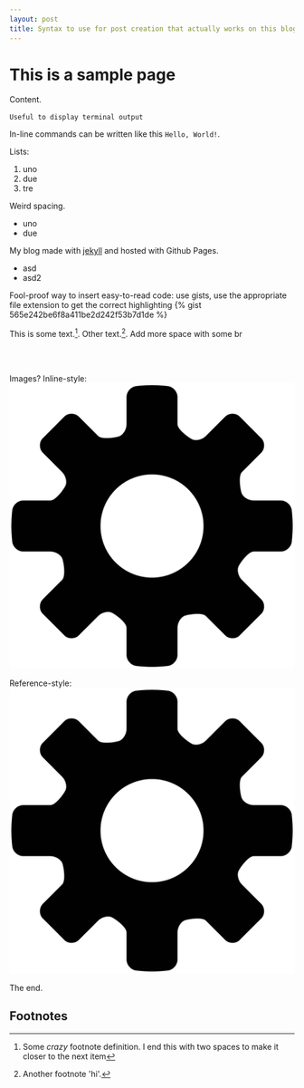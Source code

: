 ```yaml
---
layout: post
title: Syntax to use for post creation that actually works on this blog
---
```


# This is a sample page

Content.


```
Useful to display terminal output
```

In-line commands can be written like this `Hello, World!`.

Lists: 

 1. uno
 2. due
 3. tre

Weird spacing.

- uno
- due

My blog made with [jekyll](http://jekyllrb.com) and hosted with Github Pages.

* asd
* asd2


Fool-proof way to insert easy-to-read code: use gists, use the appropriate file extension to get the correct highlighting
{% gist 565e242be6f8a411be2d242f53b7d1de %}


This is some text.[^1]. Other text.[^footnote].
Add more space with some br

<br><br>

Images? 
Inline-style: 
![alt text](https://github.com/raffaelesury/raffaelesury.github.io/raw/master/assets/img/favicon.png "Logo Title Text 1")

Reference-style: 
![alt text][logo]

[logo]: https://github.com/raffaelesury/raffaelesury.github.io/raw/master/assets/img/favicon.png "Logo Title Text 2"
The end.

## Footnotes

[^1]: Some *crazy* footnote definition. I end this with two spaces to make it closer to the next item  
[^footnote]: Another footnote 'hi'.
